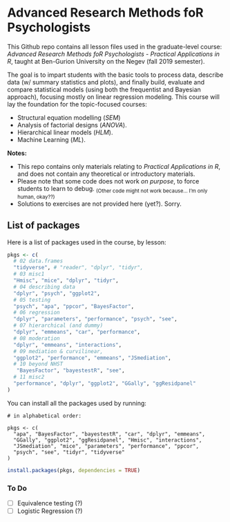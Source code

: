 
# Advanced Research Methods foR Psychologists

This Github repo contains all lesson files used in the graduate-level
course: *Advanced Research Methods foR Psychologists - Practical
Applications in R*, taught at Ben-Gurion University on the Negev (fall
2019 semester).

The goal is to impart students with the basic tools to process data,
describe data (w/ summary statistics and plots), and finally build,
evaluate and compare statistical models (using both the frequentist and
Bayesian approach), focusing mostly on linear regression modeling. This
course will lay the foundation for the topic-focused courses:

  - Structural equation modelling (*SEM*)
  - Analysis of factorial designs (*ANOVA*).
  - Hierarchical linear models (*HLM*).
  - Machine Learning (*ML*).

**Notes:**

  - This repo contains only materials relating to *Practical
    Applications in R*, and does not contain any theoretical or
    introductory materials.  
  - Please note that some code does not work *on purpose*, to force
    students to learn to debug. <sub>(Other code might not work because…
    I’m only human, okay??)</sub>  
  - Solutions to exercises are not provided here (yet?). Sorry.

## List of packages

Here is a list of packages used in the course, by lesson:

``` r
pkgs <- c(
  # 02 data.frames
  "tidyverse", # "reader", "dplyr", "tidyr",
  # 03 misc1
  "Hmisc", "mice", "dplyr", "tidyr", 
  # 04 describing data
  "dplyr", "psych", "ggplot2",
  # 05 testing
  "psych", "apa", "ppcor", "BayesFactor", 
  # 06 regression
  "dplyr", "parameters", "performance", "psych", "see",
  # 07 hierarchical (and dummy)
  "dplyr", "emmeans", "car", "performance",
  # 08 moderation
  "dplyr", "emmeans", "interactions",
  # 09 mediation & curvilinear,
  "ggplot2", "performance", "emmeans", "JSmediation",
  # 10 beyond NHST
   "BayesFactor", "bayestestR", "see",
  # 11 misc2
  "performance", "dplyr", "ggplot2", "GGally", "ggResidpanel"
)
```

You can install all the packages used by running:

    # in alphabetical order:

    pkgs <- c(
      "apa", "BayesFactor", "bayestestR", "car", "dplyr", "emmeans",
      "GGally", "ggplot2", "ggResidpanel", "Hmisc", "interactions",
      "JSmediation", "mice", "parameters", "performance", "ppcor",
      "psych", "see", "tidyr", "tidyverse"
    )

``` r
install.packages(pkgs, dependencies = TRUE)
```

### To Do

  - [ ] Equivalence testing (?)
  - [ ] Logistic Regression (?)
